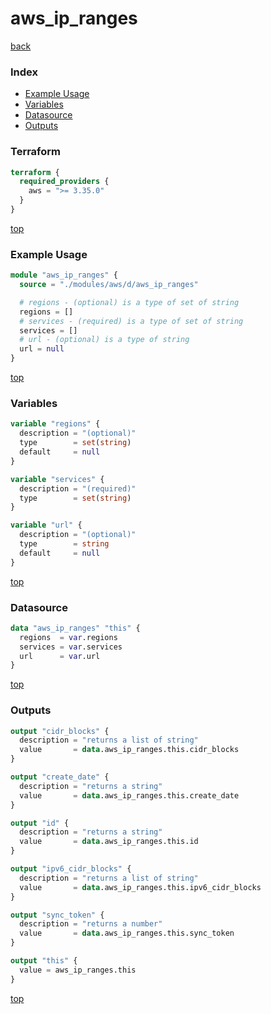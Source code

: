 # aws_ip_ranges

[back](../aws.md)

### Index

- [Example Usage](#example-usage)
- [Variables](#variables)
- [Datasource](#datasource)
- [Outputs](#outputs)

### Terraform

```terraform
terraform {
  required_providers {
    aws = ">= 3.35.0"
  }
}
```

[top](#index)

### Example Usage

```terraform
module "aws_ip_ranges" {
  source = "./modules/aws/d/aws_ip_ranges"

  # regions - (optional) is a type of set of string
  regions = []
  # services - (required) is a type of set of string
  services = []
  # url - (optional) is a type of string
  url = null
}
```

[top](#index)

### Variables

```terraform
variable "regions" {
  description = "(optional)"
  type        = set(string)
  default     = null
}

variable "services" {
  description = "(required)"
  type        = set(string)
}

variable "url" {
  description = "(optional)"
  type        = string
  default     = null
}
```

[top](#index)

### Datasource

```terraform
data "aws_ip_ranges" "this" {
  regions  = var.regions
  services = var.services
  url      = var.url
}
```

[top](#index)

### Outputs

```terraform
output "cidr_blocks" {
  description = "returns a list of string"
  value       = data.aws_ip_ranges.this.cidr_blocks
}

output "create_date" {
  description = "returns a string"
  value       = data.aws_ip_ranges.this.create_date
}

output "id" {
  description = "returns a string"
  value       = data.aws_ip_ranges.this.id
}

output "ipv6_cidr_blocks" {
  description = "returns a list of string"
  value       = data.aws_ip_ranges.this.ipv6_cidr_blocks
}

output "sync_token" {
  description = "returns a number"
  value       = data.aws_ip_ranges.this.sync_token
}

output "this" {
  value = aws_ip_ranges.this
}
```

[top](#index)